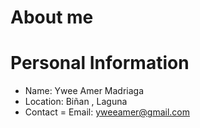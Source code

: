 # About me
# Personal Information
- Name: Ywee Amer Madriaga
- Location: Biñan , Laguna
- Contact
      = Email: yweeamer@gmail.com
